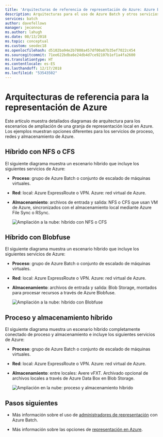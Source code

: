 ```yaml
---
title: 'Arquitecturas de referencia de representación de Azure: Azure Batch'
description: Arquitecturas para el uso de Azure Batch y otros servicios de Azure para ampliar una granja de representación local llevándola a la nube
services: batch
author: davefellows
manager: jeconnoc
ms.author: lahugh
ms.date: 08/13/2018
ms.topic: conceptual
ms.custom: seodec18
ms.openlocfilehash: d5102ba94e2b7808a457df00a87b35ef7022c454
ms.sourcegitcommit: 71ee622bdba6e24db4d7ce92107b1ef1a4fa2600
ms.translationtype: HT
ms.contentlocale: es-ES
ms.lasthandoff: 12/17/2018
ms.locfileid: "53543502"
---
```

# <a name="reference-architectures-for-azure-rendering"></a>Arquitecturas de referencia para la representación de Azure

Este artículo muestra detallados diagramas de arquitectura para los escenarios de ampliación de una granja de representación local en Azure. Los ejemplos muestran opciones diferentes para los servicios de proceso, redes y almacenamiento de Azure.

## <a name="hybrid-with-nfs-or-cfs"></a>Híbrido con NFS o CFS

El siguiente diagrama muestra un escenario híbrido que incluye los siguientes servicios de Azure:

* **Proceso**: grupo de Azure Batch o conjunto de escalado de máquinas virtuales.

* **Red**: local: Azure ExpressRoute o VPN. Azure: red virtual de Azure.

* **Almacenamiento**: archivos de entrada y salida: NFS o CFS que usan VM de Azure, sincronizados con el almacenamiento local mediante Azure File Sync o RSync.

  ![Ampliación a la nube: híbrido con NFS o CFS](./media/batch-rendering-architectures/hybrid-nfs-cfs.png)

## <a name="hybrid-with-blobfuse"></a>Híbrido con Blobfuse

El siguiente diagrama muestra un escenario híbrido que incluye los siguientes servicios de Azure:

* **Proceso**: grupo de Azure Batch o conjunto de escalado de máquinas virtuales.

* **Red**: local: Azure ExpressRoute o VPN. Azure: red virtual de Azure.

* **Almacenamiento**: archivos de entrada y salida: Blob Storage, montados para procesar recursos a través de Azure Blobfuse.

  ![Ampliación a la nube: híbrido con Blobfuse](./media/batch-rendering-architectures/hybrid-blob-fuse.png)

## <a name="hybrid-compute-and-storage"></a>Proceso y almacenamiento híbrido

El siguiente diagrama muestra un escenario híbrido completamente conectado de proceso y almacenamiento e incluye los siguientes servicios de Azure:

* **Proceso**: grupo de Azure Batch o conjunto de escalado de máquinas virtuales.

* **Red**: local: Azure ExpressRoute o VPN. Azure: red virtual de Azure.

* **Almacenamiento**: entre locales: Avere vFXT. Archivado opcional de archivos locales a través de Azure Data Box en Blob Storage.

  ![Ampliación en la nube: proceso y almacenamiento híbrido](./media/batch-rendering-architectures/hybrid-compute-storage.png)


## <a name="next-steps"></a>Pasos siguientes

* Más información sobre el uso de [administradores de representación](batch-rendering-render-managers.md) con Azure Batch.

* Más información sobre las opciones de [representación en Azure](batch-rendering-service.md).